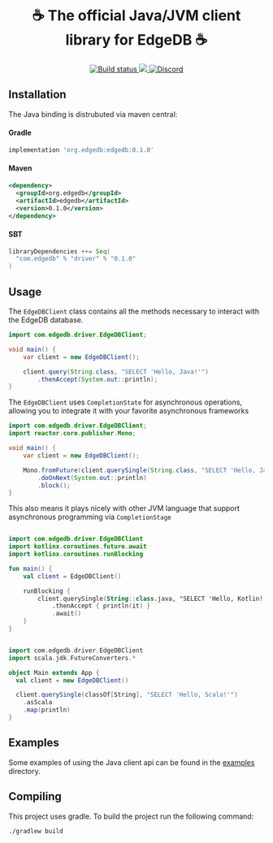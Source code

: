 <div align="center">
  <h1>☕ The official Java/JVM client library for EdgeDB ☕</h1>

  <a href="https://github.com/edgedb/edgedb-java/actions" rel="nofollow">
    <img src="https://github.com/edgedb/edgedb-java/actions/workflows/gradle.yml/badge.svg?event=push&branch=master" alt="Build status">
  </a>
  <a href="https://github.com/edgedb/edgedb/blob/master/LICENSE">
    <img src="https://img.shields.io/badge/license-Apache%202.0-blue" />
  </a>
  <a href="https://discord.gg/edgedb">
    <img src="https://discord.com/api/guilds/841451783728529451/widget.png" alt="Discord">
  </a>
</div>

## Installation

The Java binding is distrubuted via maven central:

#### Gradle
```groovy
implementation 'org.edgedb:edgedb:0.1.0'
```

#### Maven
```xml
<dependency>
  <groupId>org.edgedb</groupId>
  <artifactId>edgedb</artifactId>
  <version>0.1.0</version>
</dependency>
```

#### SBT

```scala
libraryDependencies ++= Seq(
  "com.edgedb" % "driver" % "0.1.0"
)
```

## Usage

The `EdgeDBClient` class contains all the methods necessary to interact with the EdgeDB database.

```java
import com.edgedb.driver.EdgeDBClient;

void main() {
    var client = new EdgeDBClient();

    client.query(String.class, "SELECT 'Hello, Java!'")
        .thenAccept(System.out::println);
}
```

The `EdgeDBClient` uses `CompletionState` for asynchronous operations, allowing you
to integrate it with your favorite asynchronous frameworks

```java
import com.edgedb.driver.EdgeDBClient;
import reactor.core.publisher.Mono;

void main() {
    var client = new EdgeDBClient();

    Mono.fromFuture(client.querySingle(String.class, "SELECT 'Hello, Java!'"))
        .doOnNext(System.out::println)
        .block();
}
```

This also means it plays nicely with other JVM language that support asynchronous programming via `CompletionStage`

```kotlin

import com.edgedb.driver.EdgeDBClient
import kotlinx.coroutines.future.await
import kotlinx.coroutines.runBlocking

fun main() {
    val client = EdgeDBClient()

    runBlocking {
        client.querySingle(String::class.java, "SELECT 'Hello, Kotlin!'")
            .thenAccept { println(it) }
            .await()
    }
}
```

```scala

import com.edgedb.driver.EdgeDBClient
import scala.jdk.FutureConverters.*

object Main extends App {
  val client = new EdgeDBClient()

  client.querySingle(classOf[String], "SELECT 'Hello, Scala!'")
    .asScala
    .map(println)
}
```

## Examples
Some examples of using the Java client api can be found in the [examples](./examples) directory.

## Compiling
This project uses gradle. To build the project run the following command:

```bash
./gradlew build
```
